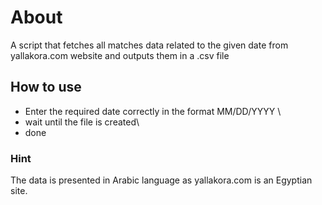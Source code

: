 # About
A script that fetches all matches data related to the given date from yallakora.com website and outputs them in a .csv file

## How to use
- Enter the required date correctly in the format MM/DD/YYYY \
- wait until the file is created\
- done

### Hint
The data is presented in Arabic language as yallakora.com is an Egyptian site.
